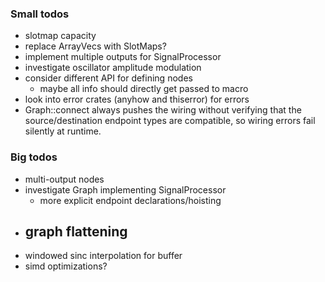 ### Small todos
- slotmap capacity
- replace ArrayVecs with SlotMaps?
- implement multiple outputs for SignalProcessor
- investigate oscillator amplitude modulation
- consider different API for defining nodes
  - maybe all info should directly get passed to macro
- look into error crates (anyhow and thiserror) for errors
- Graph::connect always pushes the wiring without verifying that the source/destination endpoint types are compatible, so wiring errors fail silently at runtime.

### Big todos
- multi-output nodes
- investigate Graph implementing SignalProcessor
  - more explicit endpoint declarations/hoisting
- graph flattening
  -
- windowed sinc interpolation for buffer
- simd optimizations?
